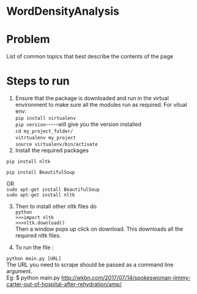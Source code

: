# WordDensityAnalysis
# Problem
List of common topics that best describe the contents of the page<br />
# Steps to run <br />

1.	Ensure that the package is downloaded and run in the virtual environment to make sure all the modules run as required.
For vitual env:<br />
`pip install virtualenv`<br />
`pip version`-----will give you the version installed<br />
`cd my_project_folder/`<br />
`vitrtualenv my_project`<br />
`source virtualenv/bin/activate`<br />
2.	Install the required packages<br />

`pip install nltk`<br />

`pip install BeautifulSoup`<br />

OR<br />
	`sudo apt-get install BeautifulSoup`<br />
	`sudo apt-get install nltk`<br />


3.	Then to install other nltk files do<br />
`python`<br />
`>>>import nltk`<br />
`>>>nltk.download()`<br />
Then a window pops up click on download.
This downloads all the required nltk files.

4.	To run the file :<br />

`python main.py [URL]`<br />
The URL you need to scrape should be passed as a command line argument.<br />
Eg: $ python main.py http://wkbn.com/2017/07/14/spokeswoman-jimmy-carter-out-of-hospital-after-rehydration/amp/



